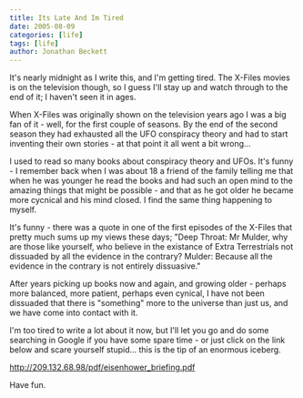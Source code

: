 ```yaml
---
title: Its Late And Im Tired
date: 2005-08-09
categories: [life]
tags: [life]
author: Jonathan Beckett
---
```


It's nearly midnight as I write this, and I'm getting tired. The X-Files movies is on the television though, so I guess I'll stay up and watch through to the end of it; I haven't seen it in ages.

When X-Files was originally shown on the television years ago I was a big fan of it - well, for the first couple of seasons. By the end of the second season they had exhausted all the UFO conspiracy theory and had to start inventing their own stories - at that point it all went a bit wrong...

I used to read so many books about conspiracy theory and UFOs. It's funny - I remember back when I was about 18 a friend of the family telling me that when he was younger he read the books and had such an open mind to the amazing things that might be possible - and that as he got older he became more cycnical and his mind closed. I find the same thing happening to myself.

It's funny - there was a quote in one of the first episodes of the X-Files that pretty much sums up my views these days; "Deep Throat: Mr Mulder, why are those like yourself, who believe in the existance of Extra Terrestrials not dissuaded by all the evidence in the contrary? Mulder: Because all the evidence in the contrary is not entirely dissuasive."

After years picking up books now and again, and growing older - perhaps more balanced, more patient, perhaps even cynical, I have not been dissuaded that there is "something" more to the universe than just us, and we have come into contact with it.

I'm too tired to write a lot about it now, but I'll let you go and do some searching in Google if you have some spare time - or just click on the link below and scare yourself stupid... this is the tip of an enormous iceberg.

http://209.132.68.98/pdf/eisenhower_briefing.pdf

Have fun.